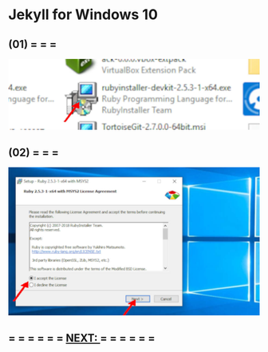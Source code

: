 # Jekyll for Windows 10

## (01) = = =

<img src="pictures/gimp-ruby-jekyll-01.jpg"  width="800">


## (02) = = =

<img src="pictures/gimp-ruby-jekyll-02.jpg"  width="800">



## = = = = = = [NEXT: ](https://rms46.github.io/webweb6/) = = = = = =
